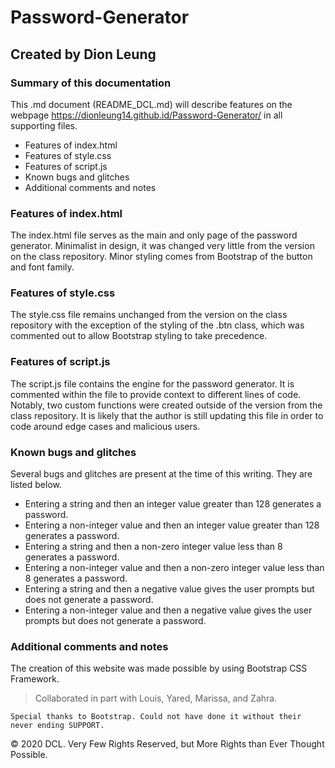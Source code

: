 # Password-Generator

## Created by Dion Leung

### Summary of this documentation

This .md document (README_DCL.md) will describe features on the webpage https://dionleung14.github.id/Password-Generator/ in all supporting files. 
* Features of index.html 
* Features of style.css 
* Features of script.js 
* Known bugs and glitches
* Additional comments and notes

### Features of index.html
The index.html file serves as the main and only page of the password generator. Minimalist in design, it was changed very little from the version on the class repository. Minor styling comes from Bootstrap of the button and font family.

### Features of style.css
The style.css file remains unchanged from the version on the class repository with the exception of the styling of the .btn class, which was commented out to allow Bootstrap styling to take precedence.

### Features of script.js
The script.js file contains the engine for the password generator. It is commented within the file to provide context to different lines of code. Notably, two custom functions were created outside of the version from the class repository. It is likely that the author is still updating this file in order to code around edge cases and malicious users.

### Known bugs and glitches
Several bugs and glitches are present at the time of this writing. They are listed below.
* Entering a string and then an integer value greater than 128 generates a password.
* Entering a non-integer value and then an integer value greater than 128 generates a password.
* Entering a string and then a non-zero integer value less than 8 generates a password.
* Entering a non-integer value and then a non-zero integer value less than 8 generates a password.
* Entering a string and then a negative value gives the user prompts but does not generate a password.
* Entering a non-integer value and then a negative value gives the user prompts but does not generate a password.




### Additional comments and notes
The creation of this website was made possible by using Bootstrap CSS Framework. 

> Collaborated in part with Louis, Yared, Marissa, and Zahra.

```
Special thanks to Bootstrap. Could not have done it without their never ending SUPPORT.
```

© 2020 DCL. Very Few Rights Reserved, but More Rights than Ever Thought Possible.